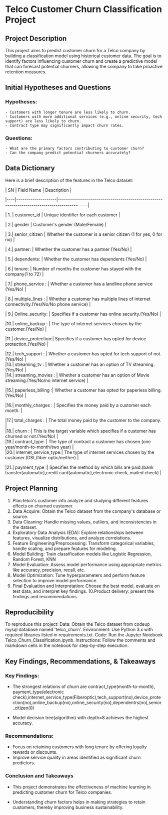 # Telco Customer Churn Classification Project

## Project Description
This project aims to predict customer churn for a Telco company by building a classification model using historical customer data. The goal is to identify factors influencing customer churn and create a predictive model that can forecast potential churners, allowing the company to take proactive retention measures.


## Initial Hypotheses and Questions

### Hypotheses:
    - Customers with longer tenure are less likely to churn.
    - Customers with more additional services (e.g., online security, tech support) are less likely to churn.
    - Contract type may significantly impact churn rates.

### Questions:
    - What are the primary factors contributing to customer churn?
    - Can the company predict potential churners accurately?


## Data Dictionary

Here is a brief description of the features in the Telco dataset:
 
 
 
 | SN | Field Name         |                        Description                                                          |
 
 |----|--------------------|---------------------------------------------------------------------------------------------|   
 
 | 1. |  customer_id       |       Unique identifier for each customer                                                   |
   
 | 2.|  gender            |            Customer's gender (Male/Female)                                                  |
   
 | 3.|  senior_citizen    |    Whether the customer is a senior citizen (1 for yes, 0 for no)                           |
   
 | 4.|  partner:          |           Whether the customer has a partner (Yes/No)                                       |
   
 | 5.|  dependents:       |        Whether the customer has dependents (Yes/No)                                         |
   
 | 6.|  tenure:           |            Number of months the customer has stayed with the company(1 to 72)               |
   
 | 7.| phone_service :    |    Whether a customer has a landline phone service (Yes/No)                                 |
   
 | 8.|  multiple_lines :  |   Whether a customer has multiple lines of internet connectivity.(Yes/No/No phone service)  |       
   
 | 9.|  Online_security:  |   Specifies if a customer has online security.(Yes/No)                                      |
  
 |10.|  online_backup :   |    The type of internet services chosen by the customer.(Yes/No)                            |
  
 |11.|  device_protection:|    Specifies if a customer has opted for device protection.(Yes/No)                           |  
  
 |12.|  tech_support  :   |       Whether a customer has opted for tech support of not.(Yes/No)                           |      
 |13.|  streaming_tv :    |       Whether a customer has an option of TV streaming.(Yes/No)                                |         
 |14.| streaming_movies : |   Whether a customer has an option of Movie streaming.(Yes/No/no internet service)         |   
  
 |15.| paperless_billing :|  Whether a customer has opted for paperless billing.(Yes/No)                              |      
  
 |16.|  monthly_charges : |  Specifies the money paid by a customer each month.                                         |   
  
 |17.|  total_charges :   |    The total money paid by the customer to the company.                                       |      
 |18.|  churn :           |  This is the target variable which specifies if a customer has churned or not.(Yes/No)      |                 
 |19.|  contract_type:    |     The type of contract a customer has chosen.(one year/month-to-month/two year)              |        
 |20.|  internet_service_type:|  The type of internet services chosen by the customer.(DSL/fiber optic/neither)        |
  
 |21.|  payment_type :|  Specifies the method by which bills are paid.(bank transfer(automatic),credit card(automatic),electronic check, mailed check)               |
                       
 
 
 ## Project Planning
1. Plan:telco's customer info analyze and studying different features effects on churned customer.  
2. Data Acquire: Obtain the Telco dataset from the company's database or source.
3. Data Cleaning: Handle missing values, outliers, and inconsistencies in the dataset.
4. Exploratory Data Analysis (EDA): Explore relationships between features, visualize distributions, and analyze correlations.
5. Feature Engineering/Preprocessing: Transform categorical variables, handle scaling, and prepare features for modeling.
6. Model Building: Train classification models like Logistic Regression, Random Forest, KNN
7. Model Evaluation: Assess model performance using appropriate metrics like accuracy, precision, recall, etc.
8. Model Optimization: Tune hyperparameters and perform feature selection to improve model performance.
9. Final Evaluation and Interpretation: Choose the best model, evaluate on test data, and interpret key findings.
10.Product delivery: present the findings and recommendations.




## Reproducibility
To reproduce this project:
Data: Obtain the Telco dataset from codeup mysql database named 'telco_churn'.
Environment: Use Python 3.x with required libraries listed in requirements.txt.
Code: Run the Jupyter Notebook Telco_Churn_Classification.ipynb.
Instructions: Follow the comments and markdown cells in the notebook for step-by-step execution.



## Key Findings, Recommendations, & Takeaways

### Key Findings:
- The strongest relations of churn are contract_type(month-to-month), payment_type(electronic     check),internet_service_type(Fiberoptic),tech_support(no),device_protection(no),online_backup(no),online_security(no),dependentrs(no),senior_citizen(0)

- Model decision tree(algorithm) with depth=8 achieves the highest accuracy.


### Recommendations:
- Focus on retaining customers with long tenure by offering loyalty rewards or discounts.
- Improve service quality in areas identified as significant churn predictors.


### Conclusion and Takeaways
- This project demonstrates the effectiveness of machine learning in predicting customer churn for Telco companies. 

- Understanding churn factors helps in making strategies to retain customers, thereby improving business sustainability.





























